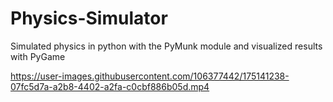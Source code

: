 # Physics-Simulator
Simulated physics in python with the PyMunk module and visualized results with PyGame


https://user-images.githubusercontent.com/106377442/175141238-07fc5d7a-a2b8-4402-a2fa-c0cbf886b05d.mp4


